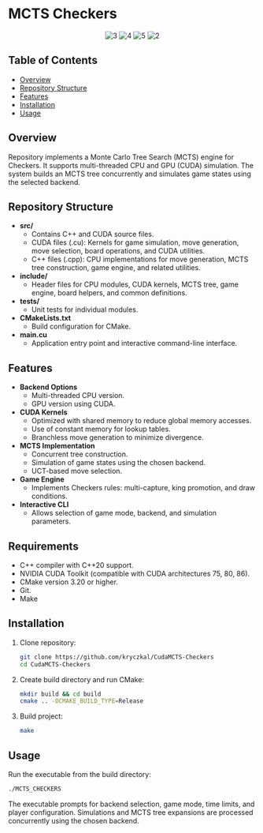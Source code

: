 # MCTS Checkers

<div style="text-align: center;">
  <img src="https://github.com/user-attachments/assets/c784bb6c-1472-4d0e-acb9-e3b773ac6281" alt="3">
  <img src="https://github.com/user-attachments/assets/4d26cc80-48de-4cb8-a4e9-9f5dc510efa7" alt="4">
  <img src="https://github.com/user-attachments/assets/712a14ed-6aad-470a-956b-bf62a082a8dd" alt="5">
  <img src="https://github.com/user-attachments/assets/73b253a7-91cb-4247-81ca-2819e0b4fd6d" alt="2">
</div>

## Table of Contents
- [Overview](#overview)
- [Repository Structure](#repository-structure)
- [Features](#features)
- [Installation](#installation)
- [Usage](#usage)

## Overview
Repository implements a Monte Carlo Tree Search (MCTS) engine for Checkers. It supports multi-threaded CPU and GPU (CUDA) simulation. The system builds an MCTS tree concurrently and simulates game states using the selected backend.

## Repository Structure
- **src/**  
  - Contains C++ and CUDA source files.  
  - CUDA files (.cu): Kernels for game simulation, move generation, move selection, board operations, and CUDA utilities.  
  - C++ files (.cpp): CPU implementations for move generation, MCTS tree construction, game engine, and related utilities.
- **include/**  
  - Header files for CPU modules, CUDA kernels, MCTS tree, game engine, board helpers, and common definitions.
- **tests/**  
  - Unit tests for individual modules.
- **CMakeLists.txt**  
  - Build configuration for CMake.
- **main.cu**  
  - Application entry point and interactive command-line interface.

## Features
- **Backend Options**  
  - Multi-threaded CPU version.  
  - GPU version using CUDA.
- **CUDA Kernels**  
  - Optimized with shared memory to reduce global memory accesses.  
  - Use of constant memory for lookup tables.  
  - Branchless move generation to minimize divergence.
- **MCTS Implementation**  
  - Concurrent tree construction.  
  - Simulation of game states using the chosen backend.  
  - UCT-based move selection.
- **Game Engine**  
  - Implements Checkers rules: multi-capture, king promotion, and draw conditions.
- **Interactive CLI**  
  - Allows selection of game mode, backend, and simulation parameters.

## Requirements
- C++ compiler with C++20 support.
- NVIDIA CUDA Toolkit (compatible with CUDA architectures 75, 80, 86).
- CMake version 3.20 or higher.
- Git.
- Make

## Installation
1. Clone repository:
   
   ```bash
   git clone https://github.com/kryczkal/CudaMCTS-Checkers
   cd CudaMCTS-Checkers
   ```

2. Create build directory and run CMake:
   
   ```bash
   mkdir build && cd build
   cmake .. -DCMAKE_BUILD_TYPE=Release
   ```

3. Build project:
   
   ```bash
   make
   ```

## Usage
Run the executable from the build directory:
   
   ```bash
   ./MCTS_CHECKERS
   ```

The executable prompts for backend selection, game mode, time limits, and player configuration. Simulations and MCTS tree expansions are processed concurrently using the chosen backend.
